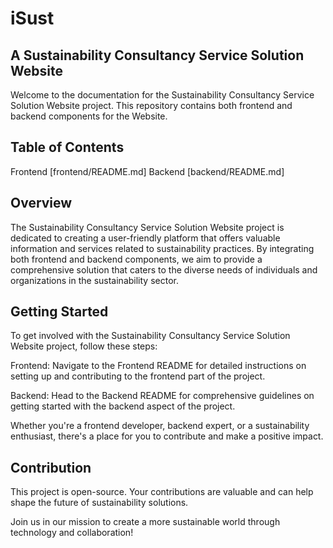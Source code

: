 # iSust
## A Sustainability Consultancy Service Solution Website
Welcome to the documentation for the Sustainability Consultancy Service Solution Website project. 
This repository contains both frontend and backend components for the Website.

## Table of Contents
Frontend [frontend/README.md]
Backend [backend/README.md]

## Overview
The Sustainability Consultancy Service Solution Website project is dedicated to creating 
a user-friendly platform that offers valuable information and services related to sustainability practices.
By integrating both frontend and backend components, 
we aim to provide a comprehensive solution that caters to 
the diverse needs of individuals and organizations in the sustainability sector.

## Getting Started
To get involved with the Sustainability Consultancy Service Solution Website project, follow these steps:

Frontend: Navigate to the Frontend README for detailed instructions on setting up and contributing 
to the frontend part of the project.

Backend: Head to the Backend README for comprehensive guidelines on 
getting started with the backend aspect of the project.

Whether you're a frontend developer, backend expert, or a sustainability enthusiast, 
there's a place for you to contribute and make a positive impact.

## Contribution
This project is open-source.
Your contributions are valuable and can help shape the future of sustainability solutions.

Join us in our mission to create a more sustainable world through technology and collaboration!
